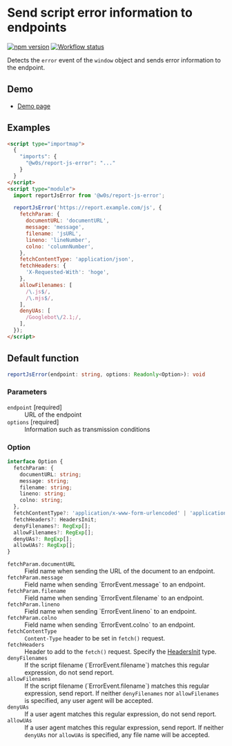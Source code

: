 # Send script error information to endpoints

[![npm version](https://badge.fury.io/js/%40w0s%2Freport-js-error.svg)](https://www.npmjs.com/package/@w0s/report-js-error)
[![Workflow status](https://github.com/SaekiTominaga/js-library-browser/actions/workflows/package-report-js-error.yml/badge.svg)](https://github.com/SaekiTominaga/js-library-browser/actions/workflows/package-report-js-error.yml)

Detects the `error` event of the `window` object and sends error information to the endpoint.

## Demo

- [Demo page](https://saekitominaga.github.io/js-library-browser/packages/report-js-error/demo/)

## Examples

```HTML
<script type="importmap">
  {
    "imports": {
      "@w0s/report-js-error": "..."
    }
  }
</script>
<script type="module">
  import reportJsError from '@w0s/report-js-error';

  reportJsError('https://report.example.com/js', {
    fetchParam: {
      documentURL: 'documentURL',
      message: 'message',
      filename: 'jsURL',
      lineno: 'lineNumber',
      colno: 'columnNumber',
    },
    fetchContentType: 'application/json',
    fetchHeaders: {
      'X-Requested-With': 'hoge',
    },
    allowFilenames: [
      /\.js$/,
      /\.mjs$/,
    ],
    denyUAs: [
      /Googlebot\/2.1;/,
    ],
  });
</script>
```

## Default function

```TypeScript
reportJsError(endpoint: string, options: Readonly<Option>): void
```

### Parameters

<dl>
<dt><code>endpoint</code> [required]</dt>
<dd>URL of the endpoint</dd>
<dt><code>options</code> [required]</dt>
<dd>Information such as transmission conditions</dd>
</dl>

### Option

```TypeScript
interface Option {
  fetchParam: {
    documentURL: string;
    message: string;
    filename: string;
    lineno: string;
    colno: string;
  },
  fetchContentType?: 'application/x-www-form-urlencoded' | 'application/json';
  fetchHeaders?: HeadersInit;
  denyFilenames?: RegExp[];
  allowFilenames?: RegExp[];
  denyUAs?: RegExp[];
  allowUAs?: RegExp[];
}
```

<dl>
<dt><code>fetchParam.documentURL</code></dt>
<dd>Field name when sending the URL of the document to an endpoint.</dd>
<dt><code>fetchParam.message</code></dt>
<dd>Field name when sending `ErrorEvent.message` to an endpoint.</dd>
<dt><code>fetchParam.filename</code></dt>
<dd>Field name when sending `ErrorEvent.filename` to an endpoint.</dd>
<dt><code>fetchParam.lineno</code></dt>
<dd>Field name when sending `ErrorEvent.lineno` to an endpoint.</dd>
<dt><code>fetchParam.colno</code></dt>
<dd>Field name when sending `ErrorEvent.colno` to an endpoint.</dd>
<dt><code>fetchContentType</code></dt>
<dd><code>Content-Type</code> header to be set in <code>fetch()</code> request.</dd>
<dt><code>fetchHeaders</code></dt>
<dd>Header to add to the <code>fetch()</code> request. Specify the <a href="https://fetch.spec.whatwg.org/#typedefdef-headersinit">HeadersInit</a> type.</dd>
<dt><code>denyFilenames</code></dt>
<dd>If the script filename (`ErrorEvent.filename`) matches this regular expression, do not send report.</dd>
<dt><code>allowFilenames</code></dt>
<dd>If the script filename (`ErrorEvent.filename`) matches this regular expression, send report. If neither <code>denyFilenames</code> nor <code>allowFilenames</code> is specified, any user agent will be accepted.</dd>
<dt><code>denyUAs</code></dt>
<dd>If a user agent matches this regular expression, do not send report.</dd>
<dt><code>allowUAs</code></dt>
<dd>If a user agent matches this regular expression, send report. If neither <code>denyUAs</code> nor <code>allowUAs</code> is specified, any file name will be accepted.</dd>
</dl>
